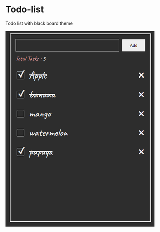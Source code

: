 # Todo-list

Todo list with black board theme

![Screenshot](https://github.com/anuragsharma50/Todo-list/blob/main/asset/todo-list.png)
